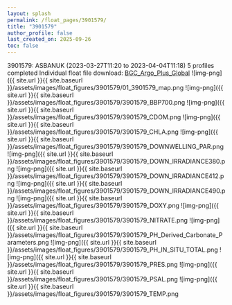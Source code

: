 ```yaml
---
layout: splash
permalink: /float_pages/3901579/
title: "3901579"
author_profile: false
last_created_on: 2025-09-26
toc: false
---
```

 
3901579: ASBANUK (2023-03-27T11:20 to 2023-04-04T11:18)
5 profiles completed
Individual float file download: [BGC_Argo_Plus_Global](https://ftp.soest.hawaii.edu/bgc_argo_plus/Individual_Floats/outliers_removed/3901579_Sprof_processed.nc)
![img-png]({{ site.url }}{{ site.baseurl }}/assets/images/float_figures/3901579/01_3901579_map.png
![img-png]({{ site.url }}{{ site.baseurl }}/assets/images/float_figures/3901579/3901579_BBP700.png
![img-png]({{ site.url }}{{ site.baseurl }}/assets/images/float_figures/3901579/3901579_CDOM.png
![img-png]({{ site.url }}{{ site.baseurl }}/assets/images/float_figures/3901579/3901579_CHLA.png
![img-png]({{ site.url }}{{ site.baseurl }}/assets/images/float_figures/3901579/3901579_DOWNWELLING_PAR.png
![img-png]({{ site.url }}{{ site.baseurl }}/assets/images/float_figures/3901579/3901579_DOWN_IRRADIANCE380.png
![img-png]({{ site.url }}{{ site.baseurl }}/assets/images/float_figures/3901579/3901579_DOWN_IRRADIANCE412.png
![img-png]({{ site.url }}{{ site.baseurl }}/assets/images/float_figures/3901579/3901579_DOWN_IRRADIANCE490.png
![img-png]({{ site.url }}{{ site.baseurl }}/assets/images/float_figures/3901579/3901579_DOXY.png
![img-png]({{ site.url }}{{ site.baseurl }}/assets/images/float_figures/3901579/3901579_NITRATE.png
![img-png]({{ site.url }}{{ site.baseurl }}/assets/images/float_figures/3901579/3901579_PH_Derived_Carbonate_Parameters.png
![img-png]({{ site.url }}{{ site.baseurl }}/assets/images/float_figures/3901579/3901579_PH_IN_SITU_TOTAL.png
![img-png]({{ site.url }}{{ site.baseurl }}/assets/images/float_figures/3901579/3901579_PRES.png
![img-png]({{ site.url }}{{ site.baseurl }}/assets/images/float_figures/3901579/3901579_PSAL.png
![img-png]({{ site.url }}{{ site.baseurl }}/assets/images/float_figures/3901579/3901579_TEMP.png
